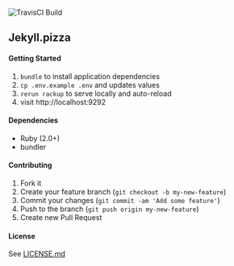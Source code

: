 ![TravisCI Build](https://travis-ci.org/trevormast/jekyll-pizza.svg?branch=master) 
## Jekyll.pizza

#### Getting Started

1. `bundle` to install application dependencies
2. `cp .env.example .env` and updates values
3. `rerun rackup` to serve locally and auto-reload
4. visit http://localhost:9292

#### Dependencies

- Ruby (2.0+)
- bundler


#### Contributing
1. Fork it
2. Create your feature branch (`git checkout -b my-new-feature`)
3. Commit your changes (`git commit -am 'Add some feature'`)
4. Push to the branch (`git push origin my-new-feature`)
5. Create new Pull Request


#### License

See [LICENSE.md](https://github.com/trevormast/jekyll-pizza/blob/master/LICENSE.md)

